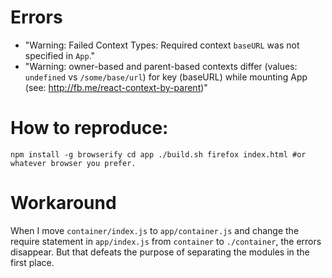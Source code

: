 Errors
======

- "Warning: Failed Context Types: Required context `baseURL` was not specified in `App`."
- "Warning: owner-based and parent-based contexts differ (values: `undefined` vs `/some/base/url`) for key (baseURL) while mounting App (see: http://fb.me/react-context-by-parent)"

How to reproduce:
=================

``
npm install -g browserify
cd app
./build.sh
firefox index.html #or whatever browser you prefer.
``

Workaround
==========

When I move ``container/index.js`` to ``app/container.js`` and change
the require statement in ``app/index.js`` from ``container`` to
``./container``, the errors disappear. But that defeats the purpose of
separating the modules in the first place.
